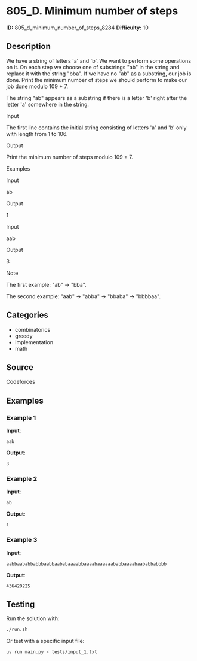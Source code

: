 # 805_D. Minimum number of steps

**ID:** 805_d_minimum_number_of_steps_8284
**Difficulty:** 10

## Description

We have a string of letters 'a' and 'b'. We want to perform some operations on it. On each step we choose one of substrings "ab" in the string and replace it with the string "bba". If we have no "ab" as a substring, our job is done. Print the minimum number of steps we should perform to make our job done modulo 109 + 7.

The string "ab" appears as a substring if there is a letter 'b' right after the letter 'a' somewhere in the string.

Input

The first line contains the initial string consisting of letters 'a' and 'b' only with length from 1 to 106.

Output

Print the minimum number of steps modulo 109 + 7.

Examples

Input

ab


Output

1


Input

aab


Output

3

Note

The first example: "ab"  →  "bba".

The second example: "aab"  →  "abba"  →  "bbaba"  →  "bbbbaa".

## Categories

- combinatorics
- greedy
- implementation
- math

## Source

Codeforces

## Examples

### Example 1

**Input**:
```
aab
```

**Output**:
```
3
```

### Example 2

**Input**:
```
ab
```

**Output**:
```
1
```

### Example 3

**Input**:
```
aabbaababbabbbaabbaababaaaabbaaaabaaaaaababbaaaabaababbabbbb
```

**Output**:
```
436420225
```


## Testing

Run the solution with:

```bash
./run.sh
```

Or test with a specific input file:

```bash
uv run main.py < tests/input_1.txt
```
